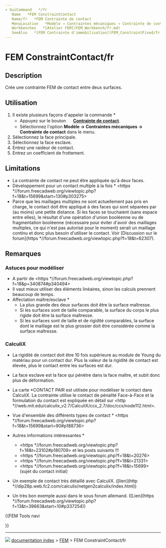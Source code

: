 ```yaml
---
- GuiCommand   */fr
   Name   *FEM ConstraintContact
   Name/fr   *FEM Contrainte de contact
   MenuLocation   *Modèle → Contraintes mécaniques → Contrainte de contact
   Workbenches   *[Atelier FEM](FEM_Workbench/fr.md)
   SeeAlso   *[FEM Contrainte d'immobilisation](FEM_ConstraintFixed/fr.md)
---
```


# FEM ConstraintContact/fr

## Description

Crée une contrainte FEM de contact entre deux surfaces.

## Utilisation

1.  Il existe plusieurs façons d\'appeler la commande   *
    -   Appuyez sur le bouton **<img src="images/FEM_ConstraintContact.svg" width=16px> [Contrainte de contact](FEM_ConstraintContact/fr.md)**.
    -   Sélectionnez l\'option **Modèle → Contraintes mécaniques → <img src="images/FEM_ConstraintContact.svg" width=16px> Contrainte de contact** dans le menu.
2.  Sélectionnez la face principale.
3.  Sélectionnez la face esclave.
4.  Entrez une raideur de contact.
5.  Entrez un coefficient de frottement.

## Limitations

-   La contrainte de contact ne peut être appliquée qu\'à deux faces.
-   Développement pour un contact multiple à la fois    * <https   *//forum.freecadweb.org/viewtopic.php?f=18&t=15699&start=130#p303275>
-   Parce que les maillages multiples ne sont actuellement pas pris en charge, le contact doit être appliqué à des faces qui sont séparées par (au moins) une petite distance. Si les faces se touchaient (sans espace entre elles), le résultat d\'une opération d\'union booléenne ou de fragmentation booléenne (nécessaire pour éviter d\'avoir des maillages multiples, ce qui n\'est pas autorisé pour le moment) serait un maillage continu et donc plus besoin d\'utiliser le contact. Voir [Discussion sur le forum](https   *//forum.freecadweb.org/viewtopic.php?f=18&t=62307).

## Remarques

### Astuces pour modéliser 

-   A partir de <https   *//forum.freecadweb.org/viewtopic.php?f=18&p=340874#p340494>
-   Il vaut mieux utiliser des éléments linéaires, sinon les calculs prennent beaucoup de temps.
-   Affectation maître/esclave    *
    -   La plus grande des deux surfaces doit être la surface maîtresse.
    -   Si les surfaces sont de taille comparable, la surface du corps le plus rigide doit être la surface maîtresse.
    -   Si les surfaces sont de taille et de rigidité comparables, la surface dont le maillage est le plus grossier doit être considérée comme la surface maîtresse.

### CalculiX

-   La rigidité de contact doit être 10 fois supérieure au module de Young du matériau pour un contact dur. Plus la valeur de la rigidité de contact est élevée, plus le contact entre les surfaces est dur.
-   La face esclave est la face qui pénètre dans la face maître, et subit donc plus de déformation.
-   La carte \*CONTACT PAIR est utilisée pour modéliser le contact dans CalculiX. La contrainte utilise le contact de pénalité Face-à-Face et la formulation du contact est expliquée en détail sur <http   *//web.mit.edu/calculix_v2.7/CalculiX/ccx_2.7/doc/ccx/node112.html>.
-   Vue d\'ensemble des différents types de contact    * <https   *//forum.freecadweb.org/viewtopic.php?f=18&t=15699&start=90#p188736>
-   Autres informations intéressantes    *
    -   <https   *//forum.freecadweb.org/viewtopic.php?f=18&t=23102#p180709> et les posts suivants !!!
    -   <https   *//forum.freecadweb.org/viewtopic.php?f=18&t=20276>
    -   <https   *//forum.freecadweb.org/viewtopic.php?f=18&t=21331>
    -   <https   *//forum.freecadweb.org/viewtopic.php?f=18&t=15699> (sujet du contact initial)

-   Un exemple de contact très détaillé avec CalculiX. ([lien](http   *//dip28p.web.fc2.com/calculix/netgen2calculix/index.html))

-   Un très bon exemple aussi dans le sous forum allemand. ([Lien](https   *//forum.freecadweb.org/viewtopic.php?f=13&t=39663&start=10#p337254))





{{FEM Tools navi

}}



---
![](images/Right_arrow.png) [documentation index](../README.md) > [FEM](Category_FEM.md) > FEM ConstraintContact/fr
